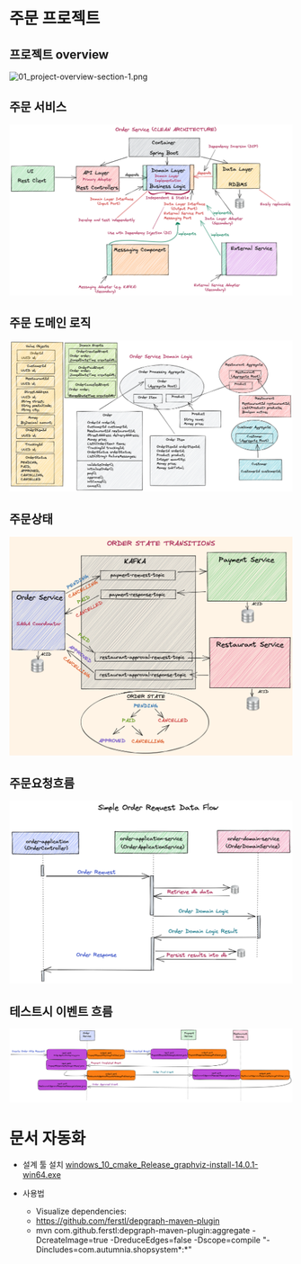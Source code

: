 # 주문 프로젝트

## 프로젝트 overview
![01_project-overview-section-1.png](01_project-overview-section-1.png)

## 주문 서비스
![02_order-service-hexagonal-section-2-share.png](02_order-service-hexagonal-section-2-share.png)

## 주문 도메인 로직 
![03_order-service-domain-logic-oncourse.png](03_order-service-domain-logic-oncourse.png)

## 주문상태
![04_order-state-transitions.png](04_order-state-transitions.png)

## 주문요청흐름
![05_order-request-simple-flow.png](05_order-request-simple-flow.png)

## 테스트시 이벤트 흐름
![06_event-flow-with-ports.png](06_event-flow-with-ports.png)

# 문서 자동화 
* 설계 툴 설치
[windows_10_cmake_Release_graphviz-install-14.0.1-win64.exe](windows_10_cmake_Release_graphviz-install-14.0.1-win64.exe)

* 사용법
  - Visualize dependencies:
  - https://github.com/ferstl/depgraph-maven-plugin
  - mvn com.github.ferstl:depgraph-maven-plugin:aggregate -DcreateImage=true -DreduceEdges=false -Dscope=compile "-Dincludes=com.autumnia.shopsystem*:*"



